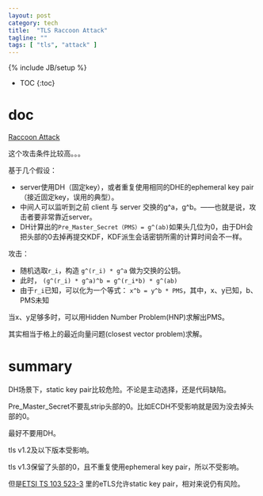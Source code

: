```yaml
---
layout: post
category: tech
title:  "TLS Raccoon Attack"
tagline: ""
tags: [ "tls", "attack" ] 
---
```

{% include JB/setup %}

* TOC
{:toc}

# doc

[Raccoon Attack](https://raccoon-attack.com/)

这个攻击条件比较高。。。

基于几个假设：
- server使用DH（固定key），或者重复使用相同的DHE的ephemeral key pair（接近固定key，误用的典型）。
- 中间人可以监听到之前 client 与 server 交换的g^a，g^b。——也就是说，攻击者要非常靠近server。
- DH计算出的`Pre_Master_Secret（PMS）= g^(ab)`如果头几位为0，由于DH会把头部的0去掉再提交KDF，KDF派生会话密钥所需的计算时间会不一样。

攻击：
- 随机选取`r_i`，构造 `g^(r_i) * g^a` 做为交换的公钥。
- 此时， `(g^(r_i) * g^a)^b = g^(r_i*b) * g^(ab)`
- 由于`r_i`已知，可以化为一个等式： `x^b = y^b * PMS`，其中，x、y已知，b、PMS未知

当x、y足够多时，可以用Hidden Number Problem(HNP)求解出PMS。

其实相当于格上的最近向量问题(closest vector problem)求解。

# summary 

DH场景下，static key pair比较危险。不论是主动选择，还是代码缺陷。

Pre_Master_Secret不要乱strip头部的0。比如ECDH不受影响就是因为没去掉头部的0。

最好不要用DH。

tls v1.2及以下版本受影响。

tls v1.3保留了头部的0，且不重复使用ephemeral key pair，所以不受影响。

但是[ETSI TS 103 523-3](https://www.etsi.org/deliver/etsi_ts/103500_103599/10352303/01.01.01_60/ts_10352303v010101p.pdf) 里的eTLS允许static key pair，相对来说仍有风险。
